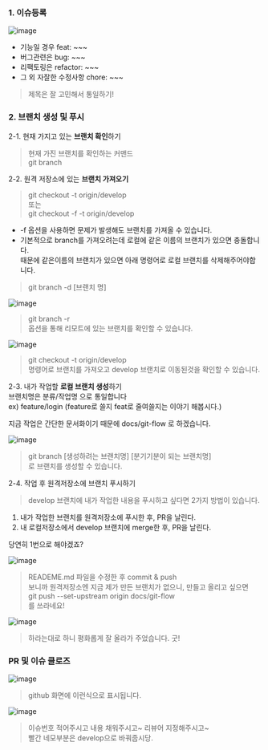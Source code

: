 

### 1. 이슈등록
  ![image](https://user-images.githubusercontent.com/53857239/168947013-797d54c2-e577-49bf-9a39-7a7ba9e596cc.png)
- 기능일 경우 feat: ~~~  
- 버그관련은  bug: ~~~  
- 리팩토링은  refactor: ~~~  
- 그 외 자잘한 수정사항 chore: ~~~  

> 제목은 잘 고민해서 통일하기!

### 2. 브랜치 생성  및 푸시
  
2-1. 현재 가지고 있는 **브랜치 확인**하기
> 현재 가진 브랜치를 확인하는 커맨드  
> git branch  

2-2. 원격 저장소에 있는 **브랜치 가져오기**  
> git checkout -t origin/develop  
> 또는   
> git checkout -f -t origin/develop
- -f 옵션을 사용하면 문제가 발생해도 브랜치를 가져올 수 있습니다.
- 기본적으로 branch를 가져오려는데 로컬에 같은 이름의 브랜치가 있으면 충돌합니다.  
  때문에 같은이름의 브랜치가 있으면 아래 명령어로 로컬 브랜치를 삭제해주어야합니다.
> git branch -d [브랜치 명]  

![image](https://user-images.githubusercontent.com/53857239/168986629-971fd45f-29f6-411a-bdbf-7d3648531560.png)
> git branch -r  
옵션을 통해 리모트에 있는 브랜치를 확인할 수 있습니다.

![image](https://user-images.githubusercontent.com/53857239/169193241-2e6b9436-e86b-4510-a2ea-56c5d0bdcecd.png)
> git checkout -t origin/develop  
명령어로 브랜치를 가져오고 develop 브랜치로 이동된것을 확인할 수 있습니다.

2-3. 내가 작업할 **로컬 브랜치 생성**하기  
브랜치명은  분류/작업명 으로 통일합니다  
ex) feature/login (feature로 쓸지 feat로 줄여쓸지는 이야기 해봅시다.)  

지금 작업은 간단한 문서화이기 때문에 docs/git-flow 로 하겠습니다.

![image](https://user-images.githubusercontent.com/53857239/169195366-13200a4c-a0c2-467c-9375-08cd91c3d429.png)
> git branch [생성하려는 브랜치명] [분기기분이 되는 브랜치명]  
로 브랜치를 생성할 수 있습니다.

2-4. 작업 후 원격저장소에 브랜치 푸시하기
> develop 브랜치에 내가 작업한 내용을 푸시하고 싶다면 2가지 방법이 있습니다.
1. 내가 작업한 브랜치를 원격저장소에 푸시한 후, PR을 날린다.
2. 내 로컬저장소에서 develop 브랜치에 merge한 후, PR을 날린다.

당연히 1번으로 해야겠죠?

![image](https://user-images.githubusercontent.com/53857239/169196903-f8e2ea3c-1996-4622-9910-51c4b6169df9.png)

> READEME.md 파일을 수정한 후 commit & push  
보니까 원격저장소엔 지금 제가 만든 브랜치가 없으니, 만들고 올리고 싶으면  
 git push --set-upstream origin docs/git-flow  
를 쓰라네요!


![image](https://user-images.githubusercontent.com/53857239/169197172-57e72054-657c-4d4a-a8b2-a35387c8e0e2.png)

> 하라는대로 하니 평화롭게 잘 올라가 주었습니다. 굿!

### PR 및 이슈 클로즈
![image](https://user-images.githubusercontent.com/53857239/169197290-7c1b52f0-e898-4321-9bdf-3db78fa78467.png)

> github 화면에 이런식으로 표시됩니다.

![image](https://user-images.githubusercontent.com/53857239/169197656-b5500de1-e447-4e36-b77f-2a0701499ff0.png)
> 이슈번호 적어주시고 내용 채워주시고~ 리뷰어 지정해주시고~  
    빨간 네모부분은 develop으로 바꿔줍시당.